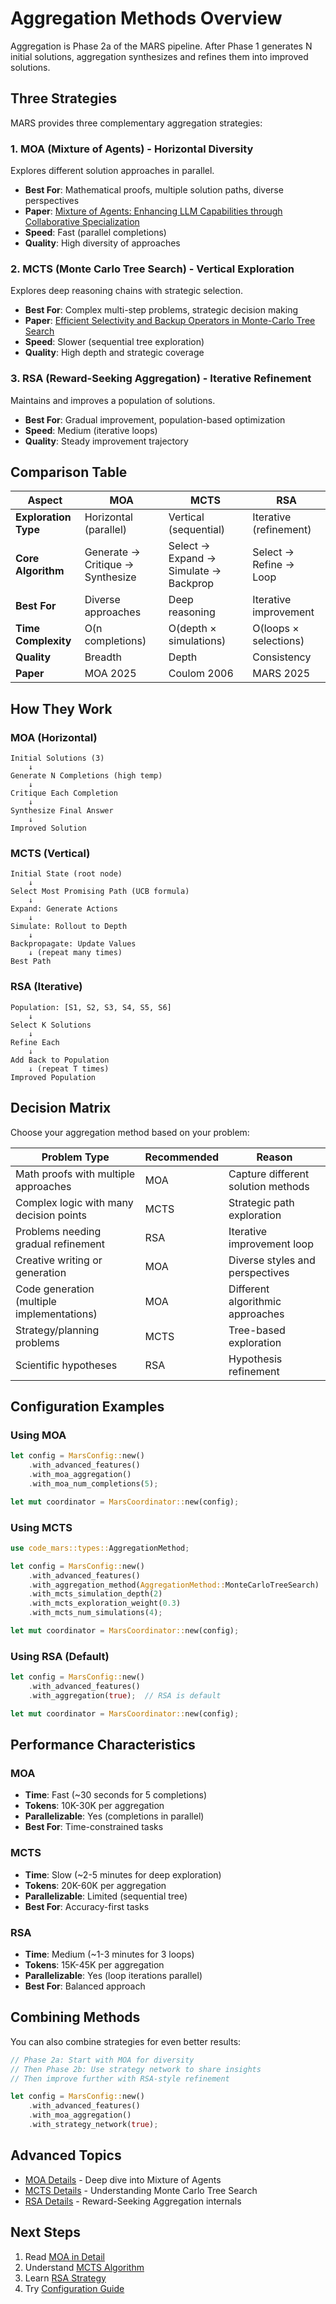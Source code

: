 # Aggregation Methods Overview

Aggregation is Phase 2a of the MARS pipeline. After Phase 1 generates N initial solutions, aggregation synthesizes and refines them into improved solutions.

## Three Strategies

MARS provides three complementary aggregation strategies:

### 1. **MOA (Mixture of Agents)** - Horizontal Diversity
Explores different solution approaches in parallel.

- **Best For**: Mathematical proofs, multiple solution paths, diverse perspectives
- **Paper**: [Mixture of Agents: Enhancing LLM Capabilities through Collaborative Specialization](https://arxiv.org/abs/2502.04913)
- **Speed**: Fast (parallel completions)
- **Quality**: High diversity of approaches

### 2. **MCTS (Monte Carlo Tree Search)** - Vertical Exploration
Explores deep reasoning chains with strategic selection.

- **Best For**: Complex multi-step problems, strategic decision making
- **Paper**: [Efficient Selectivity and Backup Operators in Monte-Carlo Tree Search](https://dblp.org/rec/journals/cg/Coulom06.html)
- **Speed**: Slower (sequential tree exploration)
- **Quality**: High depth and strategic coverage

### 3. **RSA (Reward-Seeking Aggregation)** - Iterative Refinement
Maintains and improves a population of solutions.

- **Best For**: Gradual improvement, population-based optimization
- **Speed**: Medium (iterative loops)
- **Quality**: Steady improvement trajectory

## Comparison Table

| Aspect | MOA | MCTS | RSA |
|--------|-----|------|-----|
| **Exploration Type** | Horizontal (parallel) | Vertical (sequential) | Iterative (refinement) |
| **Core Algorithm** | Generate → Critique → Synthesize | Select → Expand → Simulate → Backprop | Select → Refine → Loop |
| **Best For** | Diverse approaches | Deep reasoning | Iterative improvement |
| **Time Complexity** | O(n completions) | O(depth × simulations) | O(loops × selections) |
| **Quality** | Breadth | Depth | Consistency |
| **Paper** | MOA 2025 | Coulom 2006 | MARS 2025 |

## How They Work

### MOA (Horizontal)
```
Initial Solutions (3)
    ↓
Generate N Completions (high temp)
    ↓
Critique Each Completion
    ↓
Synthesize Final Answer
    ↓
Improved Solution
```

### MCTS (Vertical)
```
Initial State (root node)
    ↓
Select Most Promising Path (UCB formula)
    ↓
Expand: Generate Actions
    ↓
Simulate: Rollout to Depth
    ↓
Backpropagate: Update Values
    ↓ (repeat many times)
Best Path
```

### RSA (Iterative)
```
Population: [S1, S2, S3, S4, S5, S6]
    ↓
Select K Solutions
    ↓
Refine Each
    ↓
Add Back to Population
    ↓ (repeat T times)
Improved Population
```

## Decision Matrix

Choose your aggregation method based on your problem:

| Problem Type | Recommended | Reason |
|--------------|-------------|--------|
| Math proofs with multiple approaches | MOA | Capture different solution methods |
| Complex logic with many decision points | MCTS | Strategic path exploration |
| Problems needing gradual refinement | RSA | Iterative improvement loop |
| Creative writing or generation | MOA | Diverse styles and perspectives |
| Code generation (multiple implementations) | MOA | Different algorithmic approaches |
| Strategy/planning problems | MCTS | Tree-based exploration |
| Scientific hypotheses | RSA | Hypothesis refinement |

## Configuration Examples

### Using MOA

```rust
let config = MarsConfig::new()
    .with_advanced_features()
    .with_moa_aggregation()
    .with_moa_num_completions(5);

let mut coordinator = MarsCoordinator::new(config);
```

### Using MCTS

```rust
use code_mars::types::AggregationMethod;

let config = MarsConfig::new()
    .with_advanced_features()
    .with_aggregation_method(AggregationMethod::MonteCarloTreeSearch)
    .with_mcts_simulation_depth(2)
    .with_mcts_exploration_weight(0.3)
    .with_mcts_num_simulations(4);

let mut coordinator = MarsCoordinator::new(config);
```

### Using RSA (Default)

```rust
let config = MarsConfig::new()
    .with_advanced_features()
    .with_aggregation(true);  // RSA is default

let mut coordinator = MarsCoordinator::new(config);
```

## Performance Characteristics

### MOA
- **Time**: Fast (~30 seconds for 5 completions)
- **Tokens**: 10K-30K per aggregation
- **Parallelizable**: Yes (completions in parallel)
- **Best For**: Time-constrained tasks

### MCTS
- **Time**: Slow (~2-5 minutes for deep exploration)
- **Tokens**: 20K-60K per aggregation
- **Parallelizable**: Limited (sequential tree)
- **Best For**: Accuracy-first tasks

### RSA
- **Time**: Medium (~1-3 minutes for 3 loops)
- **Tokens**: 15K-45K per aggregation
- **Parallelizable**: Yes (loop iterations parallel)
- **Best For**: Balanced approach

## Combining Methods

You can also combine strategies for even better results:

```rust
// Phase 2a: Start with MOA for diversity
// Then Phase 2b: Use strategy network to share insights
// Then improve further with RSA-style refinement

let config = MarsConfig::new()
    .with_advanced_features()
    .with_moa_aggregation()
    .with_strategy_network(true);
```

## Advanced Topics

- [MOA Details](moa.md) - Deep dive into Mixture of Agents
- [MCTS Details](mcts.md) - Understanding Monte Carlo Tree Search
- [RSA Details](rsa.md) - Reward-Seeking Aggregation internals

## Next Steps

1. Read [MOA in Detail](moa.md)
2. Understand [MCTS Algorithm](mcts.md)
3. Learn [RSA Strategy](rsa.md)
4. Try [Configuration Guide](../configuration/config.md)
